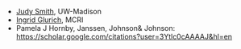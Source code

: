* [Judy Smith](https://mmi.wisc.edu/staff/smith-judith-judy/), UW-Madison
* [Ingrid Glurich](https://www.marshfieldresearch.org/profiles/5891), MCRI
* Pamela J Hornby, Janssen, Johnson& Johnson: https://scholar.google.com/citations?user=3Ytlc0cAAAAJ&hl=en

